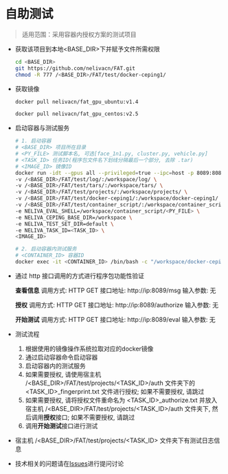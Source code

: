# 自助测试

> 适用范围：采用容器内授权方案的测试项目

* 获取该项目到本地<BASE_DIR>下并赋予文件所需权限
    ```bash
    cd <BASE_DIR>
    git https://github.com/nelivacn/FAT.git
    chmod -R 777 /<BASE_DIR>/FAT/test/docker-ceping1/
    ```

* 获取镜像

    ```bash
    docker pull nelivacn/fat_gpu_ubuntu:v1.4
    ```

    ```bash
    docker pull nelivacn/fat_gpu_centos:v2.5
    ```

* 启动容器与测试服务

    ```bash
    # 1. 启动容器
    # <BASE_DIR> 项目所在目录
    # <PY_FILE> 测试脚本名, 可选[face_1n1.py, cluster.py, vehicle.py]
    # <TASK_ID> 任务ID(程序包文件名下划线分隔最后一个部分, 去除 .tar)
    # <IMAGE_ID> 镜像ID
    docker run -idt --gpus all --privileged=true --ipc=host -p 8089:8089 \
    -v /<BASE_DIR>/FAT/test/log/:/workspace/log/ \
    -v /<BASE_DIR>/FAT/test/tars/:/workspace/tars/ \
    -v /<BASE_DIR>/FAT/test/projects/:/workspace/projects/ \
    -v /<BASE_DIR>/FAT/test/docker-ceping1/:/workspace/docker-ceping1/ \
    -v /<BASE_DIR>/FAT/test/container_script/:/workspace/container_script/ \
    -e NELIVA_EVAL_SHELL=/workspace/container_script/<PY_FILE> \
    -e NELIVA_CEPING_BASE_DIR=/workspace \
    -e NELIVA_TEST_SET_DIR=default \
    -e NELIVA_TASK_ID=<TASK_ID> \
    <IMAGE_ID>

    # 2. 启动容器内测试服务
    # <CONTAINER_ID> 容器ID
    docker exec -it <CONTAINER_ID> /bin/bash -c "/workspace/docker-ceping1/my.sh start"
    ```

* 通过 http 接口调用的方式进行程序包功能性验证

    **查看信息**
    调用方式: HTTP GET
    接口地址: http://ip:8089/msg
    输入参数: 无

    **授权**
    调用方式: HTTP GET
    接口地址: http://ip:8089/authorize
    输入参数: 无

    **开始测试**
    调用方式: HTTP GET
    接口地址: http://ip:8089/eval
    输入参数: 无

* 测试流程
    1. 根据使用的镜像操作系统拉取对应的docker镜像
    2. 通过启动容器命令启动容器
    3. 启动容器内的测试服务
    4. 如果需要授权, 请使用宿主机 /\<BASE_DIR\>/FAT/test/projects/\<TASK_ID\>/auth 文件夹下的 \<TASK_ID>_fingerprint.txt 文件进行授权; 如果不需要授权, 请跳过
    5. 如果需要授权, 请将授权文件重命名为 \<TASK_ID>_authorize.txt 并放入宿主机 /\<BASE_DIR\>/FAT/test/projects/\<TASK_ID\>/auth 文件夹下, 然后调用**授权**接口; 如果不需要授权, 请跳过
    6. 调用**开始测试**接口进行测试

* 宿主机 /\<BASE_DIR\>/FAT/test/projects/\<TASK_ID\> 文件夹下有测试日志信息

* 技术相关的问题请在[Issues](https://github.com/nelivacn/FAT/issues)进行提问讨论
